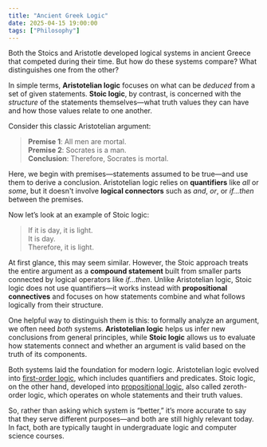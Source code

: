 ```yaml
---
title: "Ancient Greek Logic"
date: 2025-04-15 19:00:00
tags: ["Philosophy"]
---
```


Both the Stoics and Aristotle developed logical systems in ancient Greece that competed during their time. But how do these systems compare? What distinguishes one from the other?

In simple terms, **Aristotelian logic** focuses on what can be *deduced* from a set of given statements. **Stoic logic**, by contrast, is concerned with the *structure* of the statements themselves—what truth values they can have and how those values relate to one another.

Consider this classic Aristotelian argument:

> **Premise 1**: All men are mortal.  
> **Premise 2**: Socrates is a man.  
> **Conclusion**: Therefore, Socrates is mortal.

Here, we begin with premises—statements assumed to be true—and use them to derive a conclusion. Aristotelian logic relies on **quantifiers** like *all* or *some*, but it doesn't involve **logical connectors** such as *and*, *or*, or *if...then* between the premises.

Now let’s look at an example of Stoic logic:

> If it is day, it is light.  
> It is day.  
> Therefore, it is light.

At first glance, this may seem similar. However, the Stoic approach treats the entire argument as a **compound statement** built from smaller parts connected by logical operators like *if...then*. Unlike Aristotelian logic, Stoic logic does not use quantifiers—it works instead with **propositional connectives** and focuses on how statements combine and what follows logically from their structure.

One helpful way to distinguish them is this: to formally analyze an argument, we often need *both* systems. **Aristotelian logic** helps us infer new conclusions from general principles, while **Stoic logic** allows us to evaluate how statements connect and whether an argument is valid based on the truth of its components.

Both systems laid the foundation for modern logic. Aristotelian logic evolved into [first-order logic](https://en.wikipedia.org/wiki/First-order_logic), which includes quantifiers and predicates. Stoic logic, on the other hand, developed into [propositional logic](https://en.wikipedia.org/wiki/Propositional_calculus), also called zeroth-order logic, which operates on whole statements and their truth values.

So, rather than asking which system is “better,” it’s more accurate to say that they serve different purposes—and both are still highly relevant today. In fact, both are typically taught in undergraduate logic and computer science courses.


